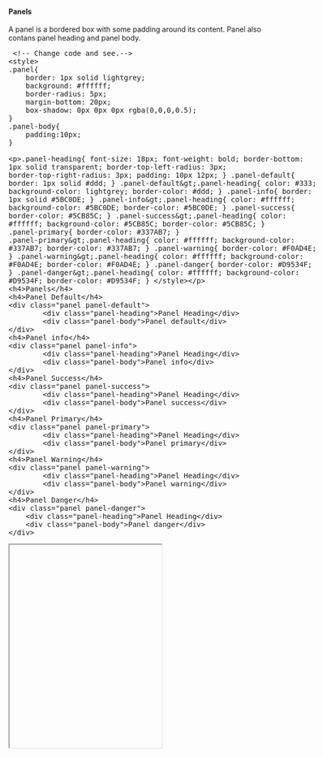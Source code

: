 <h4>Panels</h4>
<p>A panel is a bordered box with some padding around its content. Panel also contans panel heading and panel body.</p>
<section>  
<div ui-ace ="{useWrapMode: 'true', showGutter : 'true', theme:'monokai', mode: 'html', previewId:'preview13',
    onLoad: htmlcssjsContentOnLoaded,
    rendererOptions: { fontSize: 16 },
    advanced: { highlightActiveLine: true}
}" style="min-height:200px;"><xmp> <!-- Change code and see.-->
<style>
.panel{
    border: 1px solid lightgrey;
    background: #ffffff;
    border-radius: 5px;
    margin-bottom: 20px;
    box-shadow: 0px 0px 0px rgba(0,0,0,0.5);
}
.panel-body{
    padding:10px;
}

.panel-heading{
    font-size: 18px;
    font-weight: bold;
    border-bottom: 1px solid transparent;
    border-top-left-radius: 3px;
    border-top-right-radius: 3px;
    padding: 10px 12px;
}
.panel-default{
    border: 1px solid #ddd;
}
.panel-default>.panel-heading{
    color: #333;
    background-color: lightgrey;
    border-color: #ddd;
}
.panel-info{
    border: 1px solid #5BC0DE;
}
.panel-info>.panel-heading{
    color: #ffffff;
    background-color: #5BC0DE;
    border-color: #5BC0DE;
}
.panel-success{
    border-color: #5CB85C;
}
.panel-success>.panel-heading{
    color: #ffffff;
    background-color: #5CB85C;
    border-color: #5CB85C;
}
.panel-primary{
    border-color: #337AB7;
}
.panel-primary>.panel-heading{
    color: #ffffff;
    background-color: #337AB7;
    border-color: #337AB7;
}
.panel-warning{
    border-color: #F0AD4E;
}
.panel-warning>.panel-heading{
    color: #ffffff;
    background-color: #F0AD4E;
    border-color: #F0AD4E;
}
.panel-danger{
    border-color: #D9534F;
}
.panel-danger>.panel-heading{
    color: #ffffff;
    background-color: #D9534F;
    border-color: #D9534F;
}
</style>
<h4>Panels</h4>
<h4>Panel Default</h4>
<div class="panel panel-default">
        <div class="panel-heading">Panel Heading</div>
        <div class="panel-body">Panel default</div>
</div>
<h4>Panel info</h4>
<div class="panel panel-info">
        <div class="panel-heading">Panel Heading</div>
        <div class="panel-body">Panel info</div>
</div>
<h4>Panel Success</h4>
<div class="panel panel-success">
        <div class="panel-heading">Panel Heading</div>
        <div class="panel-body">Panel success</div>
</div>
<h4>Panel Primary</h4>
<div class="panel panel-primary">
        <div class="panel-heading">Panel Heading</div>
        <div class="panel-body">Panel primary</div>
</div>
<h4>Panel Warning</h4>
<div class="panel panel-warning">
        <div class="panel-heading">Panel Heading</div>
        <div class="panel-body">Panel warning</div>
</div>
<h4>Panel Danger</h4>
<div class="panel panel-danger">
    <div class="panel-heading">Panel Heading</div>
    <div class="panel-body">Panel danger</div>
</div>
</xmp>
</div>
<div>
    <iframe id="preview13" style="min-height:400px;"></iframe>
</div>
</section>
